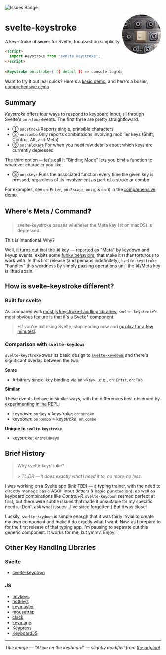 ![Issues Badge](https://img.shields.io/github/issues/nvlgzr/svelte-keystroke)

<img src="lonekey.jpg" alt="photo of antique keyboard with all the keys removed except for a key whose combination of : and > combine into a smiley face" width="25%" height="25%" style="float:right;" />

# svelte-keystroke

A key-stroke observer for Svelte, focussed on simplicity

```html
<script>
  import Keystroke from "svelte-keystroke";
</script>

<Keystroke on:stroke={ ({ detail }) => console.log(detail) } />
```

Want to try it out real quick? Here's a [basic demo](https://svelte.dev/repl/16a2fa4f9ca14dcb98b0894f50598caf?version=3.41.0), and here's a busier, [comprehensive demo](https://svelte.dev/repl/83918eedc5df44a8814bb114c5716b06?version=3.41.0).

## Summary

_Keystroke_ offers four ways to respond to keyboard input, all through Svelte's `on:<foo>` events. The first three are pretty straightfoward.

- ① `on:stroke` Reports single, printable characters
- ② `on:combo` Only reports combinations involving modifier keys (Shift, Control, Alt, and Meta)
- ③ `on:heldKeys` For when you need raw details about which keys are currently depressed

The third option — let's call it "Binding Mode" lets you bind a function to whatever character you like.

- ③ `on:<key>` Runs the associated function every time the given key is pressed, regardless of its involvement as part of a stroke or combo

For examples, see `on:Enter`, `on:Escape`, `on:q`, & `on:Q` in the [comprehensive demo](https://svelte.dev/repl/83918eedc5df44a8814bb114c5716b06?version=3.41.0).

## Where's Meta / Command❓

> svelte-keystroke pauses whenever the Meta key (⌘ on macOS) is depressed.

This is intentional. Why?

Well, it [turns out](https://stackoverflow.com/a/27512489/230615) that the <a title="macOS Command">⌘</a> key — reported as "Meta" by keydown and keyup events, exibits some [funky behaviors](https://codepen.io/alexduloz/pen/nteqG), that make it rather torturous to work with. In this first release (and perhaps indefinitely), `svelte-keystroke` "handles" this weirdness by simply pausing operations until the ⌘/Meta key is lifted again.

## How is svelte-keystroke different?

### Built for svelte

As compared with [most js keystroke-handling libraries](#other-key-handling-libraries), `svelte-keystroke`'s most obvious feature is that it's a Svelte\* component.

> \*If you're not using Svelte, stop reading now and [go play for a few minutes!](https://svelte.dev/tutorial/basics).

### Comparison with `svelte-keydown`

`svelte-keystroke` owes its basic design to [`svelte-keydown`](https://github.com/metonym/svelte-keydown), and there's significant overlap between the two.

**Same**

- Arbitrary single-key binding via `on:<key>`…e.g., `on:Enter`, `on:Tab`

**Similar**

These events behave in similar ways, with the differences best observed by [experimenting in the REPL](https://svelte.dev/repl/a546827278fc4209a27262cc99b51315?version=3.42.1):

- key*down*: `on:key` ≈ key*stroke*: `on:stroke`
- key*down*: `on:combo` ≈ key*stroke*; `on:combo`

**Unique to `svelte-keystroke`**

- key*stroke*; `on:heldKeys`

## Brief History

> Why svelte-keystroke?<br><br> > _TL;DR — It does exactly what I need it to, no more, no less._

I was working on a Svelte app (link TBD) — a typing trainer, with the need to directly manage basic ASCII input (letters & basic punctuation), as well as keyboard combinations like _Control+R_. `svelte-keydown` seemed perfect at first, but there were subtle issues that made it unsuitable for my specific needs. (Don't ask what issues…I've since forgotten.) But it was close!

Luckily, `svelte-keydown` is simple enough that it was fairly trivial to create my own component and make it do exactly what I want. Now, as I prepare to for the first release of that typing app, I'm pausing to separate out this generic component. It works for me, but ymmv. Enjoy!

## Other Key Handling Libraries

### Svelte

- [svelte-keydown](https://github.com/metonym/svelte-keydown)

### JS

- [tinykeys](https://github.com/jamiebuilds/tinykeys)
- [hotkeys](https://github.com/jaywcjlove/hotkeys)
- [keymaster](https://github.com/madrobby/keymaster)
- [mousetrap](https://github.com/ccampbell/mousetrap)
- [clack](https://github.com/ulisesantana/clack)
- [keymage](https://github.com/piranha/keymage)
- [Keypress](https://github.com/dmauro/Keypress/)
- [KeyboardJS](https://github.com/RobertWHurst/KeyboardJS)

---

_Title image — "Alone on the keyboard" — slightly modified from [the original](https://www.flickr.com/photos/fdecomite/361512861/in/photostream/)_
